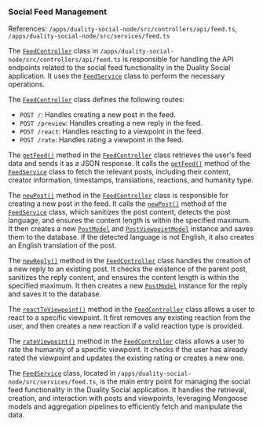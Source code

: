 ### Social Feed Management
References: `/apps/duality-social-node/src/controllers/api/feed.ts`, `/apps/duality-social-node/src/services/feed.ts`

The [`FeedController`](/apps/duality-social-node/src/controllers/api/feed.ts#L5) class in `/apps/duality-social-node/src/controllers/api/feed.ts` is responsible for handling the API endpoints related to the social feed functionality in the Duality Social application. It uses the [`FeedService`](/apps/duality-social-node/src/services/feed.ts#L14) class to perform the necessary operations.

The [`FeedController`](/apps/duality-social-node/src/controllers/api/feed.ts#L5) class defines the following routes:

- `POST /`: Handles creating a new post in the feed.
- `POST /preview`: Handles creating a new reply in the feed.
- `POST /react`: Handles reacting to a viewpoint in the feed.
- `POST /rate`: Handles rating a viewpoint in the feed.

The [`getFeed()`](/apps/duality-social-node/src/services/feed.ts#L15) method in the [`FeedController`](/apps/duality-social-node/src/controllers/api/feed.ts#L5) class retrieves the user's feed data and sends it as a JSON response. It calls the [`getFeed()`](/apps/duality-social-node/src/services/feed.ts#L15) method of the [`FeedService`](/apps/duality-social-node/src/services/feed.ts#L14) class to fetch the relevant posts, including their content, creator information, timestamps, translations, reactions, and humanity type.

The [`newPost()`](/apps/duality-social-node/src/services/feed.ts#L416) method in the [`FeedController`](/apps/duality-social-node/src/controllers/api/feed.ts#L5) class is responsible for creating a new post in the feed. It calls the [`newPost()`](/apps/duality-social-node/src/services/feed.ts#L416) method of the [`FeedService`](/apps/duality-social-node/src/services/feed.ts#L14) class, which sanitizes the post content, detects the post language, and ensures the content length is within the specified maximum. It then creates a new [`PostModel`](/apps/duality-social-node/src/services/feed.ts#L7) and [`PostViewpointModel`](/apps/duality-social-node/src/services/feed.ts#L8) instance and saves them to the database. If the detected language is not English, it also creates an English translation of the post.

The [`newReply()`](/apps/duality-social-node/src/services/feed.ts#L485) method in the [`FeedController`](/apps/duality-social-node/src/controllers/api/feed.ts#L5) class handles the creation of a new reply to an existing post. It checks the existence of the parent post, sanitizes the reply content, and ensures the content length is within the specified maximum. It then creates a new [`PostModel`](/apps/duality-social-node/src/services/feed.ts#L7) instance for the reply and saves it to the database.

The [`reactToViewpoint()`](/apps/duality-social-node/src/services/feed.ts#L552) method in the [`FeedController`](/apps/duality-social-node/src/controllers/api/feed.ts#L5) class allows a user to react to a specific viewpoint. It first removes any existing reaction from the user, and then creates a new reaction if a valid reaction type is provided.

The [`rateViewpoint()`](/apps/duality-social-node/src/services/feed.ts#L586) method in the [`FeedController`](/apps/duality-social-node/src/controllers/api/feed.ts#L5) class allows a user to rate the humanity of a specific viewpoint. It checks if the user has already rated the viewpoint and updates the existing rating or creates a new one.

The [`FeedService`](/apps/duality-social-node/src/services/feed.ts#L14) class, located in `/apps/duality-social-node/src/services/feed.ts`, is the main entry point for managing the social feed functionality in the Duality Social application. It handles the retrieval, creation, and interaction with posts and viewpoints, leveraging Mongoose models and aggregation pipelines to efficiently fetch and manipulate the data.